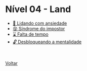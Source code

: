 # Nível 04 - Land

- [🧠 Lidando com ansiedade](./lidando_com_a_ansiedade.md)
- [😵 Síndrome do impostor](./sindrome_do_impostor.md)
- [⌛ Falta de tempo](./falta_de_tempo.md)
- [🔓 Desbloqueando a mentalidade](./desbloqueando_a_mentalidade.md)

<br>

<a href="../../README.md">Voltar</a>
